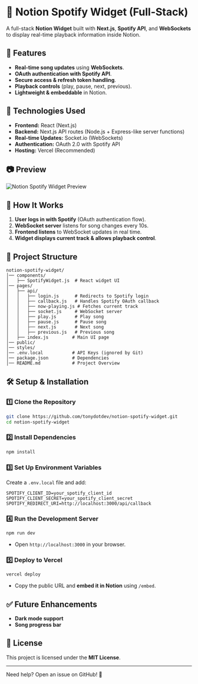 # 🎵 Notion Spotify Widget (Full-Stack)

A full-stack **Notion Widget** built with **Next.js**, **Spotify API**, and **WebSockets** to display real-time playback information inside Notion.

## 🚀 Features

- **Real-time song updates** using **WebSockets**.
- **OAuth authentication with Spotify API**.
- **Secure access & refresh token handling**.
- **Playback controls** (play, pause, next, previous).
- **Lightweight & embeddable** in Notion.

## 📌 Technologies Used

- **Frontend:** React (Next.js)
- **Backend:** Next.js API routes (Node.js + Express-like server functions)
- **Real-time Updates:** Socket.io (WebSockets)
- **Authentication:** OAuth 2.0 with Spotify API
- **Hosting:** Vercel (Recommended)

## 📷 Preview

![Notion Spotify Widget Preview](https://example.com/preview-image.png)

## 📖 How It Works

1. **User logs in with Spotify** (OAuth authentication flow).
2. **WebSocket server** listens for song changes every 10s.
3. **Frontend listens** to WebSocket updates in real time.
4. **Widget displays current track & allows playback control**.

## 📂 Project Structure

```
notion-spotify-widget/
│── components/
│   ├── SpotifyWidget.js  # React widget UI
│── pages/
│   ├── api/
│   │   ├── login.js      # Redirects to Spotify login
│   │   ├── callback.js   # Handles Spotify OAuth callback
│   │   ├── now-playing.js # Fetches current track
│   │   ├── socket.js     # WebSocket server
│   │   ├── play.js       # Play song
│   │   ├── pause.js      # Pause song
│   │   ├── next.js       # Next song
│   │   ├── previous.js   # Previous song
│   ├── index.js         # Main UI page
│── public/
│── styles/
│── .env.local           # API Keys (ignored by Git)
│── package.json         # Dependencies
│── README.md            # Project Overview
```

## 🛠 Setup & Installation

### **1️⃣ Clone the Repository**

```bash
git clone https://github.com/tonydotdev/notion-spotify-widget.git
cd notion-spotify-widget
```

### **2️⃣ Install Dependencies**

```bash
npm install
```

### **3️⃣ Set Up Environment Variables**

Create a `.env.local` file and add:

```env
SPOTIFY_CLIENT_ID=your_spotify_client_id
SPOTIFY_CLIENT_SECRET=your_spotify_client_secret
SPOTIFY_REDIRECT_URI=http://localhost:3000/api/callback
```

### **4️⃣ Run the Development Server**

```bash
npm run dev
```

- Open `http://localhost:3000` in your browser.

### **5️⃣ Deploy to Vercel**

```bash
vercel deploy
```

- Copy the public URL and **embed it in Notion** using `/embed`.

## ✅ Future Enhancements

- **Dark mode support**
- **Song progress bar**

## 📜 License

This project is licensed under the **MIT License**.

---

Need help? Open an issue on GitHub! 🚀
